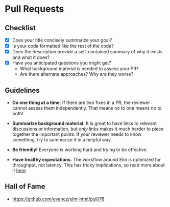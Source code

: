 
# Pull Requests


## Checklist

  * [x] Does your title concisely summarize your goal?
  * [x] Is your code formatted like the rest of the code?
  * [x] Does the description provide a self-contained summary of why it exists and what it does?
  * [x] Have you anticipated questions you might get?
  	  - What background material is needed to assess your PR?
  	  - Are there alternate approaches? Why are they worse?


## Guidelines

  - **Do one thing at a time.** If there are two fixes in a PR, the reviewer cannot assess them independently. That means no to one means no to both!

  - **Summarize background material.** It is great to have links to relevant discussions or information, but *only* links makes it much harder to piece together the important points. If your reviewer needs to know something, try to summarize it in a helpful way.

  - **Be friendly!** Everyone is working hard and trying to be effective.

  - **Have healthy expectations.** The workflow around Elm is optimized for throughput, not latency. This has tricky implications, so read more about it [here](https://github.com/elm/expectations).


## Hall of Fame

  - https://github.com/evancz/elm-html/pull/78
